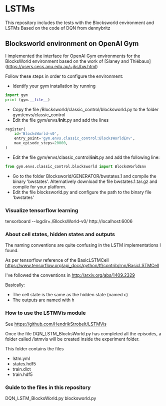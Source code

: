 # LSTMs
This repository includes the tests with the Blocksworld environment and LSTMs
Based on the code of DQN from dennybritz

## Blocksworld environment on OpenAI Gym
I implemented the interface for OpenAI Gym environments for the BlocksWorld environment based on the work of [Slaney and Thiébaux] (https://users.cecs.anu.edu.au/~jks/bw.html)

Follow these steps in order to configure the environment:
- Identify your gym installation by running 
```python
import gym
print (gym.__file__)
```
- Copy the file /Blocksworld/classic_control/blocksworld.py to the folder gym/envs/classic_control
- Edit the file gym/envs/__init__.py and add the lines
```python
register(
    id='BlocksWorld-v0',
    entry_point='gym.envs.classic_control:BlocksWorldEnv',
    max_episode_steps=20000,
)
```
- Edit the file gym/envs/classic_control/__init__.py and add the following line:
```python
from gym.envs.classic_control.blocksworld import BlocksWorldEnv
```

- Go to the folder Blocksworld/GENERATOR/bwstates.1 and compile the binary 'bwstates'. Alternatively download the file bwstates.1.tar.gz and compile for your platform.
- Edit the file blocksworld.py and configure the path to the binary file 'bwstates' 


### Visualize tensorflow learning
tensorboard --logdir=./BlocksWorld-v0/
http://localhost:6006


### About cell states, hidden states and outputs
The naming conventions are quite confusing in the LSTM implementations I found.

As per tensorflow reference of the BasicLSTMCell
https://www.tensorflow.org/api_docs/python/tf/contrib/rnn/BasicLSTMCell

I've followed the conventions in 
http://arxiv.org/abs/1409.2329

Basically:
- The cell state is the same as the hidden state (named c)
- The outputs are named with h


### How to use the LSTMVis module

See https://github.com/HendrikStrobelt/LSTMVis

Once the file DQN_LSTM_BlocksWorld.py has completed all the episodes, a folder called /lstmvis will be created inside the 
experiment folder.

This folder contains the files
- lstm.yml
- states.hdf5
- train.dict
- train.hdf5


### Guide to the files in this repository

DQN_LSTM_BlocksWorld.py
blocksworld.py




